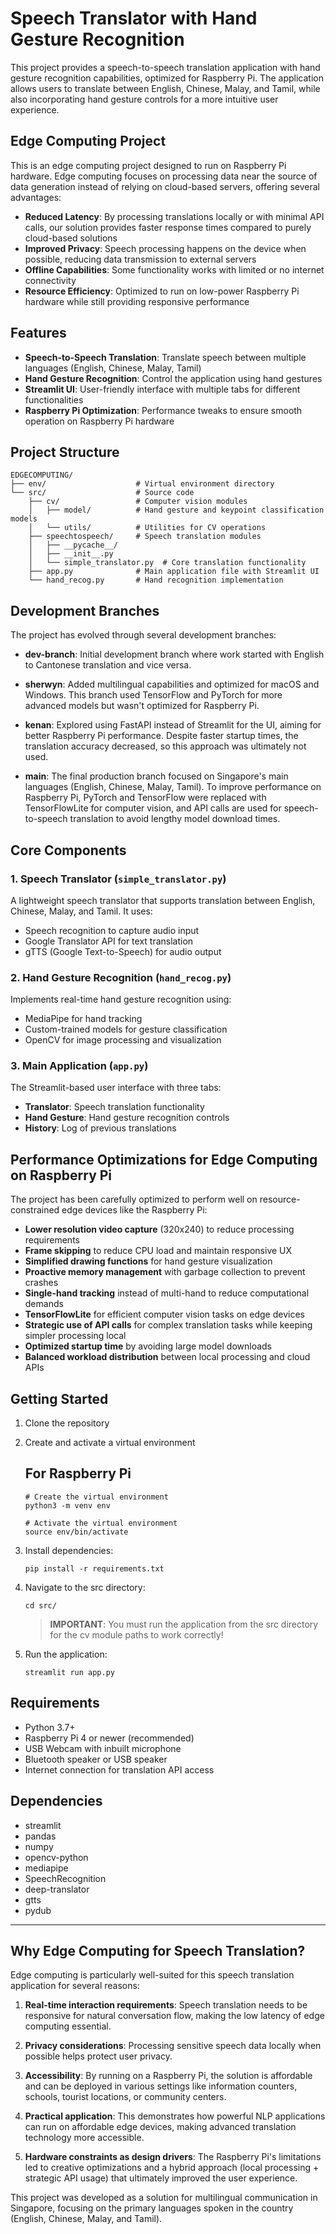 # Speech Translator with Hand Gesture Recognition

This project provides a speech-to-speech translation application with hand gesture recognition capabilities, optimized for Raspberry Pi. The application allows users to translate between English, Chinese, Malay, and Tamil, while also incorporating hand gesture controls for a more intuitive user experience.

## Edge Computing Project

This is an edge computing project designed to run on Raspberry Pi hardware. Edge computing focuses on processing data near the source of data generation instead of relying on cloud-based servers, offering several advantages:

- **Reduced Latency**: By processing translations locally or with minimal API calls, our solution provides faster response times compared to purely cloud-based solutions
- **Improved Privacy**: Speech processing happens on the device when possible, reducing data transmission to external servers
- **Offline Capabilities**: Some functionality works with limited or no internet connectivity
- **Resource Efficiency**: Optimized to run on low-power Raspberry Pi hardware while still providing responsive performance

## Features

- **Speech-to-Speech Translation**: Translate speech between multiple languages (English, Chinese, Malay, Tamil)
- **Hand Gesture Recognition**: Control the application using hand gestures
- **Streamlit UI**: User-friendly interface with multiple tabs for different functionalities
- **Raspberry Pi Optimization**: Performance tweaks to ensure smooth operation on Raspberry Pi hardware

## Project Structure

```
EDGECOMPUTING/
├── env/                    # Virtual environment directory
└── src/                    # Source code
    ├── cv/                 # Computer vision modules
    │   ├── model/          # Hand gesture and keypoint classification models
    │   └── utils/          # Utilities for CV operations
    ├── speechtospeech/     # Speech translation modules
    │   ├── __pycache__/    
    │   ├── __init__.py
    │   └── simple_translator.py  # Core translation functionality
    ├── app.py              # Main application file with Streamlit UI
    └── hand_recog.py       # Hand recognition implementation
```

## Development Branches

The project has evolved through several development branches:

- **dev-branch**: Initial development branch where work started with English to Cantonese translation and vice versa.

- **sherwyn**: Added multilingual capabilities and optimized for macOS and Windows. This branch used TensorFlow and PyTorch for more advanced models but wasn't optimized for Raspberry Pi.

- **kenan**: Explored using FastAPI instead of Streamlit for the UI, aiming for better Raspberry Pi performance. Despite faster startup times, the translation accuracy decreased, so this approach was ultimately not used.

- **main**: The final production branch focused on Singapore's main languages (English, Chinese, Malay, Tamil). To improve performance on Raspberry Pi, PyTorch and TensorFlow were replaced with TensorFlowLite for computer vision, and API calls are used for speech-to-speech translation to avoid lengthy model download times.

## Core Components

### 1. Speech Translator (`simple_translator.py`)
A lightweight speech translator that supports translation between English, Chinese, Malay, and Tamil. It uses:
- Speech recognition to capture audio input
- Google Translator API for text translation
- gTTS (Google Text-to-Speech) for audio output

### 2. Hand Gesture Recognition (`hand_recog.py`)
Implements real-time hand gesture recognition using:
- MediaPipe for hand tracking
- Custom-trained models for gesture classification
- OpenCV for image processing and visualization

### 3. Main Application (`app.py`)
The Streamlit-based user interface with three tabs:
- **Translator**: Speech translation functionality
- **Hand Gesture**: Hand gesture recognition controls
- **History**: Log of previous translations

## Performance Optimizations for Edge Computing on Raspberry Pi

The project has been carefully optimized to perform well on resource-constrained edge devices like the Raspberry Pi:

- **Lower resolution video capture** (320x240) to reduce processing requirements
- **Frame skipping** to reduce CPU load and maintain responsive UX
- **Simplified drawing functions** for hand gesture visualization
- **Proactive memory management** with garbage collection to prevent crashes
- **Single-hand tracking** instead of multi-hand to reduce computational demands
- **TensorFlowLite** for efficient computer vision tasks on edge devices
- **Strategic use of API calls** for complex translation tasks while keeping simpler processing local
- **Optimized startup time** by avoiding large model downloads
- **Balanced workload distribution** between local processing and cloud APIs

## Getting Started

1. Clone the repository
2. Create and activate a virtual environment
   ## For Raspberry Pi
   ```
   # Create the virtual environment
   python3 -m venv env

   # Activate the virtual environment
   source env/bin/activate
   ```
3. Install dependencies:
   ```
   pip install -r requirements.txt
   ```
4. Navigate to the src directory:
   ```
   cd src/
   ```
   > **IMPORTANT**: You must run the application from the src directory for the cv module paths to work correctly!

5. Run the application:
   ```
   streamlit run app.py
   ```

## Requirements

- Python 3.7+
- Raspberry Pi 4 or newer (recommended)
- USB Webcam with inbuilt microphone
- Bluetooth speaker or USB speaker
- Internet connection for translation API access

## Dependencies

- streamlit
- pandas
- numpy
- opencv-python
- mediapipe
- SpeechRecognition
- deep-translator
- gtts
- pydub

---

## Why Edge Computing for Speech Translation?

Edge computing is particularly well-suited for this speech translation application for several reasons:

1. **Real-time interaction requirements**: Speech translation needs to be responsive for natural conversation flow, making the low latency of edge computing essential.

2. **Privacy considerations**: Processing sensitive speech data locally when possible helps protect user privacy.

3. **Accessibility**: By running on a Raspberry Pi, the solution is affordable and can be deployed in various settings like information counters, schools, tourist locations, or community centers.

4. **Practical application**: This demonstrates how powerful NLP applications can run on affordable edge devices, making advanced translation technology more accessible.

5. **Hardware constraints as design drivers**: The Raspberry Pi's limitations led to creative optimizations and a hybrid approach (local processing + strategic API usage) that ultimately improved the user experience.

This project was developed as a solution for multilingual communication in Singapore, focusing on the primary languages spoken in the country (English, Chinese, Malay, and Tamil).
